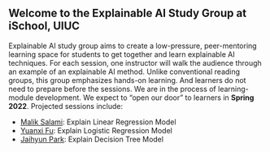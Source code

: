 ## Welcome to the Explainable AI Study Group at iSchool, UIUC

Explainable AI study group aims to create a low-pressure, peer-mentoring learning space for students to get together and learn explainable AI techniques. For each session, one instructor will walk the audience through an example of an explainable AI method. Unlike conventional reading groups, this group emphasizes hands-on learning. And learners do not need to prepare before the sessions. We are in the process of learning-module development. We expect to “open our door” to learners in **Spring 2022**. Projected sessions include:

- [Malik Salami](https://ischool.illinois.edu/people/malik-salami): Explain Linear Regression Model
- [Yuanxi Fu](https://ischool.illinois.edu/people/yuanxi-fu): Explain Logistic Regression Model
- [Jaihyun Park](https://ischool.illinois.edu/people/jaihyun-park): Explain Decision Tree Model

